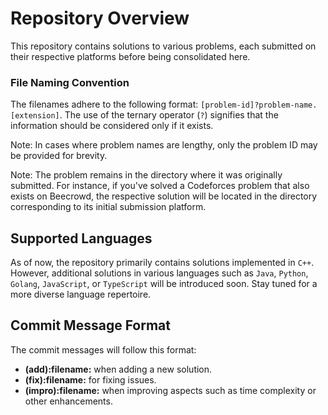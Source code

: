 # Repository Overview

This repository contains solutions to various problems, each submitted on their respective platforms before being consolidated here.

### File Naming Convention
The filenames adhere to the following format: `[problem-id]?problem-name.[extension]`. The use of the ternary operator (`?`) signifies that the information should be considered only if it exists.

Note: In cases where problem names are lengthy, only the problem ID may be provided for brevity.

Note: The problem remains in the directory where it was originally submitted. For instance, if you've solved a Codeforces problem that also exists on Beecrowd, the respective solution will be located in the directory corresponding to its initial submission platform.


## Supported Languages
As of now, the repository primarily contains solutions implemented in `C++`. However, additional solutions in various languages such as `Java`, `Python`, `Golang`, `JavaScript`, or `TypeScript` will be introduced soon. Stay tuned for a more diverse language repertoire.

## Commit Message Format

The commit messages will follow this format:

- **(add):filename:** when adding a new solution.
- **(fix):filename:** for fixing issues.
- **(impro):filename:** when improving aspects such as time complexity or other enhancements.

